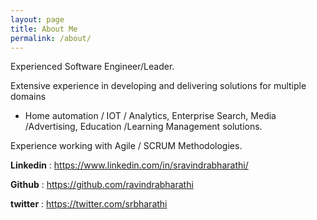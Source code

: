 ```yaml
---
layout: page
title: About Me
permalink: /about/
---
```


Experienced Software Engineer/Leader.

Extensive experience in developing and delivering solutions for multiple domains 
   - Home automation / IOT / Analytics, Enterprise Search, Media /Advertising, Education /Learning Management solutions.
   
Experience working with Agile / SCRUM Methodologies.

**Linkedin** : https://www.linkedin.com/in/sravindrabharathi/

**Github** : https://github.com/ravindrabharathi

**twitter** : https://twitter.com/srbharathi

